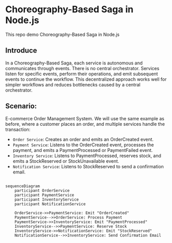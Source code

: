 # Choreography-Based Saga in Node.js
This repo demo Choreography-Based Saga in Node.js

## Introduce

In a Choreography-Based Saga, each service is autonomous and communicates through events. There is no central orchestrator. Services listen for specific events, perform their operations, and emit subsequent events to continue the workflow. This decentralized approach works well for simpler workflows and reduces bottlenecks caused by a central orchestrator.

## Scenario: 
E-commerce Order Management System. We will use the same example as before, where a customer places an order, and multiple services handle the transaction:

- `Order Service`: Creates an order and emits an OrderCreated event.
- `Payment Service`: Listens to the OrderCreated event, processes the payment, and emits a PaymentProcessed or PaymentFailed event.
- `Inventory Service`: Listens to PaymentProcessed, reserves stock, and emits a StockReserved or StockUnavailable event.
- `Notification Service`: Listens to StockReserved to send a confirmation email.

##
```mermaid
sequenceDiagram
    participant OrderService
    participant PaymentService
    participant InventoryService
    participant NotificationService

    OrderService->>PaymentService: Emit "OrderCreated"
    PaymentService-->>OrderService: Process Payment
    PaymentService->>InventoryService: Emit "PaymentProcessed"
    InventoryService-->>PaymentService: Reserve Stock
    InventoryService->>NotificationService: Emit "StockReserved"
    NotificationService-->>InventoryService: Send Confirmation Email

```
